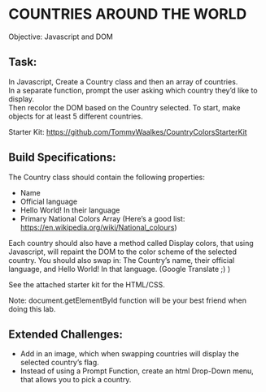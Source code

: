 # COUNTRIES AROUND THE WORLD
Objective: Javascript and DOM

## Task: 
In Javascript, Create a Country class and then an array of countries.  
In a separate function, prompt the user asking which country they’d like to display.  
Then recolor the DOM based on the Country selected. To start, make objects for at least 5 different countries.  

Starter Kit: https://github.com/TommyWaalkes/CountryColorsStarterKit

## Build Specifications: 
The Country class should contain the following properties: 
- Name 
- Official language 
- Hello World! In their language 
- Primary National Colors Array (Here’s a good list: https://en.wikipedia.org/wiki/National_colours)

Each country should also have a method called Display colors, that using Javascript, will repaint the DOM to the color scheme of the selected country. You should also swap in: The Country’s name, their official language, and Hello World! In that language. (Google Translate ;) ) 

See the attached starter kit for the HTML/CSS.

Note: document.getElementById function will be your best friend when doing this lab.

## Extended Challenges: 
- Add in an image, which when swapping countries will display the selected country’s flag. 
- Instead of using a Prompt Function, create an html Drop-Down menu, that allows you to pick a country. 